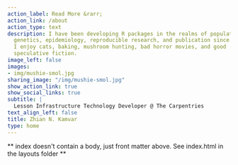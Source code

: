 ```yaml
---
action_label: Read More &rarr;
action_link: /about
action_type: text
description: I have been developing R packages in the realms of population
  genetics, epidemiology, reproducible research, and publication since 2012.
  I enjoy cats, baking, mushroom hunting, bad horror movies, and good
  speculative fiction.
image_left: false
images:
- img/mushie-smol.jpg
sharing_image: "/img/mushie-smol.jpg"
show_action_link: true
show_social_links: true
subtitle: |
  Lesson Infrastructure Technology Developer @ The Carpentries
text_align_left: false
title: Zhian N. Kamvar
type: home
---
```


** index doesn't contain a body, just front matter above.
See index.html in the layouts folder **
